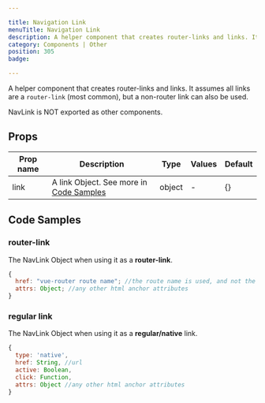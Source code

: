 ```yaml
---

title: Navigation Link
menuTitle: Navigation Link
description: A helper component that creates router-links and links. It assumes all links are a `router-link` (most common), but a non-router link can also be used.
category: Components | Other
position: 305
badge:

---
```


A helper component that creates router-links and links. It assumes all links are a `router-link` (most common), but a non-router link can also be used.

<alert type="warning">NavLink is NOT exported as other components. </alert>

## Props

| Prop name | Description                                              | Type   | Values | Default |
| --------- | -------------------------------------------------------- | ------ | ------ | ------- |
| link      | A link Object. See more in [Code Samples](#code-samples) | object | -      | {}      |

## Code Samples

### router-link

The NavLink Object when using it as a **router-link**.

```js
{
  href: "vue-router route name"; //the route name is used, and not the path
  attrs: Object; //any other html anchor attributes
}
```

### regular link

The NavLink Object when using it as a **regular/native** link.

```js
{
  type: 'native',
  href: String, //url
  active: Boolean,
  click: Function,
  attrs: Object //any other html anchor attributes
}
```
